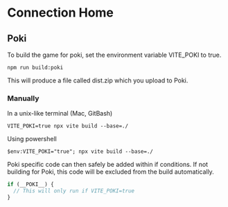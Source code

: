 # Connection Home

## Poki

To build the game for poki, set the environment variable VITE_POKI to true. 

```
npm run build:poki
```

This will produce a file called dist.zip which you upload to Poki.

### Manually 
In a unix-like terminal (Mac, GitBash)

```
VITE_POKI=true npx vite build --base=./ 
```

Using powershell

```
$env:VITE_POKI="true"; npx vite build --base=./ 
```

Poki specific code can then safely be added within if conditions. If not building for Poki, this code will be excluded from the build automatically.

```ts
if (__POKI__) {
  // This will only run if VITE_POKI=true
}
```